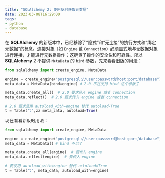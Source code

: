 ```yaml
---
title: "SQLAlchemy 2: 使用反射获取元数据"
date: 2023-03-08T16:29:00
tags:
- python
- database
---
```


在 **SQLAlchemy** 的新版本中，已经移除了“隐式”和“无连接”的执行方式和“绑定元数据”的概念。连接对象（如 `Engine` 或 `Connection`）必须显式地与元数据对象进行连接，才能进行元数据操作；这确保了操作的安全性和可靠性。所以 **SQLAlchemy** 2 不提供 `MetaData` 的 `bind` 参数，先来看看旧版的用法：

```python
from sqlalchemy import create_engine, MetaData

engine = create_engine("postgresql://user:password@host:port/database")
meta_data = MetaData(bind=engine) # 2.0 不在支持 bind 这个参数了

meta_data.create_all()  # 2.0 要求传入 engine 或者 connection
meta_data.reflect()  # 2.0 要求传入 engine 或者 connection

# 2.0 要求使用 autoload_with=engine 替代 autoload=True
t = Table("t",zz meta_data, autoload=True)  
```

现在看看新版的用法：

```python
from sqlalchemy import create_engine, MetaData

engine = create_engine("postgresql://user:password@host:port/database")
meta_data = MetaData() # bind 不见了

meta_data.create_all(engine)  # 要传入 engine
meta_data.reflect(engine)  # 要传入 engine

# 要使用 autoload_with=engine 替代 autoload=True
t = Table("t", meta_data, autoload_with=engine)  
```



